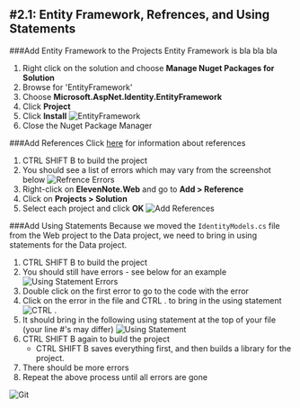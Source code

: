 #2.1: Entity Framework, Refrences, and Using Statements
---
###Add Entity Framework to the Projects
Entity Framework is bla bla bla
1. Right click on the solution and choose **Manage Nuget Packages for Solution**
2. Browse for 'EntityFramework'
3. Choose **Microsoft.AspNet.Identity.EntityFramework**
4. Click **Project**
5. Click **Install**
![EntityFramework](/assets/2.1-A.png)
6. Close the Nuget Package Manager

###Add References
Click [here](2.1a-References.md) for information about references
1. CTRL SHIFT B to build the project
2. You should see a list of errors which may vary from the screenshot below
![Refrence Errors](/assets/2.1-B.png)
3. Right-click on **ElevenNote.Web** and go to **Add > Reference**
4. Click on **Projects > Solution**
5. Select each project and click **OK**
![Add References](/assets/2.1-C.png)

###Add Using Statements
Because we moved the `IdentityModels.cs` file from the Web project to the Data project, we need to bring in using statements for the Data project.
1. CTRL SHIFT B to build the project
2. You should still have errors - see below for an example
![Using Statement Errors](/assets/2.1-D.png)
3. Double click on the first error to go to the code with the error
4. Click on the error in the file and CTRL . to bring in the using statement
![CTRL .](/assets/2.1-E.png)
5. It should bring in the following using statement at the top of your file (your line #'s may differ)
![Using Statement](/assets/2.1-F.png)
6. CTRL SHIFT B again to build the project
   - CTRL SHIFT B saves everything first, and then builds a library for the project.
7. There should be more errors
8. Repeat the above process until all errors are gone

![Git](/assets/devicons_github_badge.png)

